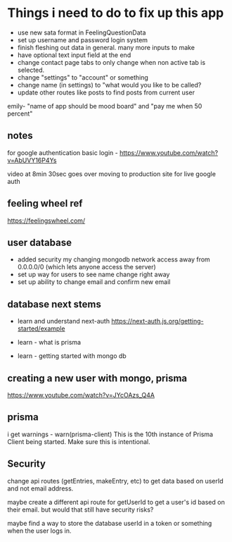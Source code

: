 # Things i need to do to fix up this app

- use new sata format in FeelingQuestionData
- set up username and password login system
- finish fleshing out data in general. many more inputs to make
- have optional text input field at the end
- change contact page tabs to only change when non active tab is selected.
- change "settings" to "account" or something
- change name (in settings) to "what would you like to be called?
- update other routes like posts to find posts from current user

emily- "name of app should be mood board" and "pay me when 50 percent"

## notes

for google authentication basic login - https://www.youtube.com/watch?v=AbUVY16P4Ys

video at 8min 30sec goes over moving to production site for live google auth

## feeling wheel ref

https://feelingswheel.com/

## user database

- added security my changing mongodb network access away from 0.0.0.0/0 (which lets anyone access the server)
- set up way for users to see name change right away
- set up ability to change email and confirm new email

## database next stems

- learn and understand next-auth
  https://next-auth.js.org/getting-started/example

- learn - what is prisma
- learn - getting started with mongo db

## creating a new user with mongo, prisma

https://www.youtube.com/watch?v=JYcOAzs_Q4A

## prisma

i get warnings - warn(prisma-client) This is the 10th instance of Prisma Client being started. Make sure this is intentional.

## Security

change api routes (getEntries, makeEntry, etc) to get data based on userId and not email address.

maybe create a different api route for getUserId to get a user's id based on their email. but would that still have security risks?

maybe find a way to store the database userId in a token or something when the user logs in.
